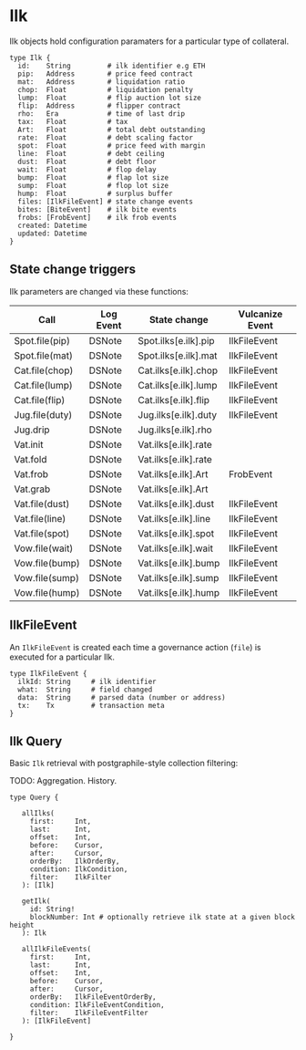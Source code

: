 # Ilk

Ilk objects hold configuration paramaters for a particular type of collateral.

```ruby=
type Ilk {
  id:    String         # ilk identifier e.g ETH
  pip:   Address        # price feed contract
  mat:   Address        # liquidation ratio
  chop:  Float          # liquidation penalty
  lump:  Float          # flip auction lot size
  flip:  Address        # flipper contract
  rho:   Era            # time of last drip
  tax:   Float          # tax
  Art:   Float          # total debt outstanding
  rate:  Float          # debt scaling factor
  spot:  Float          # price feed with margin
  line:  Float          # debt ceiling
  dust:  Float          # debt floor
  wait:  Float          # flop delay
  bump:  Float          # flap lot size
  sump:  Float          # flop lot size
  hump:  Float          # surplus buffer
  files: [IlkFileEvent] # state change events
  bites: [BiteEvent]    # ilk bite events
  frobs: [FrobEvent]    # ilk frob events
  created: Datetime
  updated: Datetime
}
```

## State change triggers

Ilk parameters are changed via these functions:

| Call           | Log Event | State change         | Vulcanize Event |
| -------------- | --------- | -------------------- | --------------- |
| Spot.file(pip) | DSNote    | Spot.ilks[e.ilk].pip | IlkFileEvent |
| Spot.file(mat) | DSNote    | Spot.ilks[e.ilk].mat | IlkFileEvent |
| Cat.file(chop) | DSNote    | Cat.ilks[e.ilk].chop | IlkFileEvent |
| Cat.file(lump) | DSNote    | Cat.ilks[e.ilk].lump | IlkFileEvent |
| Cat.file(flip) | DSNote    | Cat.ilks[e.ilk].flip | IlkFileEvent |
| Jug.file(duty) | DSNote    | Jug.ilks[e.ilk].duty | IlkFileEvent |
| Jug.drip       | DSNote    | Jug.ilks[e.ilk].rho  |              |
| Vat.init       | DSNote    | Vat.ilks[e.ilk].rate |              |
| Vat.fold       | DSNote    | Vat.ilks[e.ilk].rate |              |
| Vat.frob       | DSNote    | Vat.ilks[e.ilk].Art  | FrobEvent    |
| Vat.grab       | DSNote    | Vat.ilks[e.ilk].Art  |              |
| Vat.file(dust) | DSNote    | Vat.ilks[e.ilk].dust | IlkFileEvent |
| Vat.file(line) | DSNote    | Vat.ilks[e.ilk].line | IlkFileEvent |
| Vat.file(spot) | DSNote    | Vat.ilks[e.ilk].spot | IlkFileEvent |
| Vow.file(wait) | DSNote    | Vat.ilks[e.ilk].wait | IlkFileEvent |
| Vow.file(bump) | DSNote    | Vat.ilks[e.ilk].bump | IlkFileEvent |
| Vow.file(sump) | DSNote    | Vat.ilks[e.ilk].sump | IlkFileEvent |
| Vow.file(hump) | DSNote    | Vat.ilks[e.ilk].hump | IlkFileEvent |

## IlkFileEvent

An `IlkFileEvent` is created each time a governance action (`file`) is executed
for a particular Ilk.

```ruby=
type IlkFileEvent {
  ilkId: String     # ilk identifier
  what:  String     # field changed
  data:  String     # parsed data (number or address)
  tx:    Tx         # transaction meta
}
```

## Ilk Query

Basic `Ilk` retrieval with postgraphile-style collection filtering:

TODO: Aggregation. History.

```ruby=
type Query {

   allIlks(
     first:     Int,
     last:      Int,
     offset:    Int,
     before:    Cursor,
     after:     Cursor,
     orderBy:   IlkOrderBy,
     condition: IlkCondition,
     filter:    IlkFilter
   ): [Ilk]

   getIlk(
     id: String!
     blockNumber: Int # optionally retrieve ilk state at a given block height
   ): Ilk

   allIlkFileEvents(
     first:     Int,
     last:      Int,
     offset:    Int,
     before:    Cursor,
     after:     Cursor,
     orderBy:   IlkFileEventOrderBy,
     condition: IlkFileEventCondition,
     filter:    IlkFileEventFilter
   ): [IlkFileEvent]

}
```
